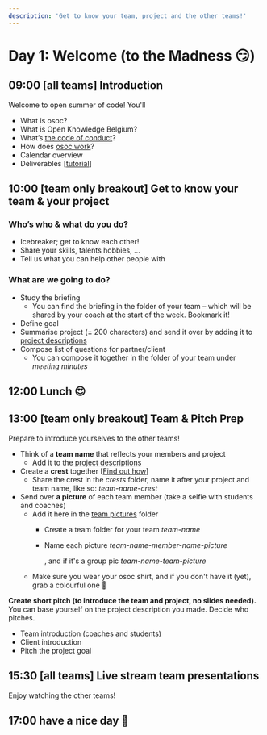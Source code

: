 ```yaml
---
description: 'Get to know your team, project and the other teams!'
---
```


# Day 1: Welcome \(to the Madness 😏\)

## **09:00 \[all teams\] Introduction**

Welcome to open summer of code! You'll 

* What is osoc?
* What is Open Knowledge Belgium?
* What’s [the code of conduct](../../code-of-conduct.md)?
* How does [osoc work](../../way-of-work/)?
* Calendar overview
* Deliverables \[[tutorial](../../how-to-deliver-like-a-pro/)\]

## **10:00 \[team only breakout\] Get to know your team & your project**

### Who’s who & what do you do?

* Icebreaker; get to know each other!
* Share your skills, talents hobbies, …
* Tell us what you can help other people with

### What are we going to do?

* Study the briefing
  * You can find the briefing in the folder of your team – which will be shared by your coach at the start of the week. Bookmark it!
* Define goal
* Summarise project \(± 200 characters\) and send it over by adding it to [project descriptions](https://docs.google.com/spreadsheets/d/1DeD9CD7lxpku2ijj-MCJNNNCVGIMpjc3hRFm3IBignQ/edit?usp=sharing)
* Compose list of questions for partner/client
  * You can compose it together in the folder of your team under _meeting minutes_

## 12:00 Lunch 😍

## **13:00 \[team only breakout\] Team & Pitch Prep**

Prepare to introduce yourselves to the other teams!

* Think of a **team name** that reflects your members and project
  * Add it to the[ project descriptions](https://docs.google.com/spreadsheets/d/1DeD9CD7lxpku2ijj-MCJNNNCVGIMpjc3hRFm3IBignQ/edit?usp=sharing)
* Create a **crest** together \[[Find out how](../../how-to-create-crests.md)\]
  * Share the crest in the _crests_ folder, name it after your project and team name, like so: _team-name-crest_
* Send over **a picture** of each team member \(take a selfie with students and coaches\)
  * Add it here in the [team pictures](https://drive.google.com/drive/folders/1_hnV3hBNnCnsu8qxwDlQgDi0776lyYpQ?usp=sharing) folder
    * Create a team folder for your team _team-name_
    * Name each picture _team-name-member-name-picture_

      , and if it's a group pic _team-name-team-picture_
  * Make sure you wear your osoc shirt, and if you don't have it \(yet\), grab a colourful one 🌈

**Create short pitch \(to introduce the team and project, no slides needed\).** You can base yourself on the project description you made. Decide who pitches.

* Team introduction \(coaches and students\)
* Client introduction
* Pitch the project goal

## **15:30 \[all teams\] Live stream team presentations**

Enjoy watching the other teams!



## 17:00 have a nice day 🥳



